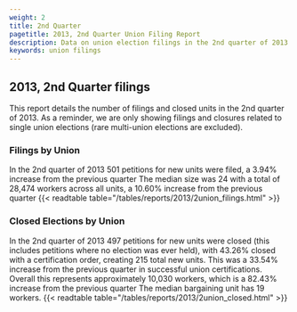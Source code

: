 ```yaml
---
weight: 2
title: 2nd Quarter
pagetitle: 2013, 2nd Quarter Union Filing Report
description: Data on union election filings in the 2nd quarter of 2013
keywords: union filings
---
```


## 2013, 2nd Quarter filings

This report details the number of filings and closed units in the 2nd quarter of 2013. As a reminder, we are only showing filings and closures related to single union elections (rare multi-union elections are excluded).

### Filings by Union
In the 2nd quarter of 2013 501 petitions for new units were filed, a 3.94% increase from the previous quarter The median size was 24 with a total of 28,474 workers across all units, a 10.60% increase from the previous quarter
{{< readtable table="/tables/reports/2013/2union_filings.html" >}}

### Closed Elections by Union
In the 2nd quarter of 2013 497 petitions for new units were closed (this includes petitions where no election was ever held), with 43.26% closed with a certification order, creating 215 total new units. This was a 33.54% increase from the previous quarter in successful union certifications. Overall this represents approximately 10,030 workers, which is a 82.43% increase from the previous quarter The median bargaining unit has 19 workers.
{{< readtable table="/tables/reports/2013/2union_closed.html" >}}
